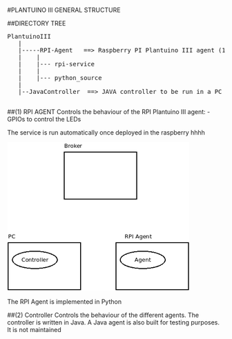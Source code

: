 #PLANTUINO III GENERAL STRUCTURE


##DIRECTORY TREE
<pre>
PlantuinoIII
   |
   |-----RPI-Agent   ==> Raspberry PI Plantuino III agent (1)
   |    |
   |    |--- rpi-service
   |	|
   |	|--- python_source
   |
   |--JavaController  ==> JAVA controller to be run in a PC (2)

</pre>


##(1) RPI AGENT
Controls the behaviour of the RPI Plantuino III agent:
    - GPIOs to control the LEDs

The service is run automatically once deployed in the raspberry
hhhh


![Imageddd](./Diagrams/PlantuinoIII.png "Text to show on mouseover")

The RPI Agent is implemented in Python

##(2) Controller
Controls the behaviour of the different agents.
The controller is written in Java.
A Java agent is also built for testing purposes. It is not maintained